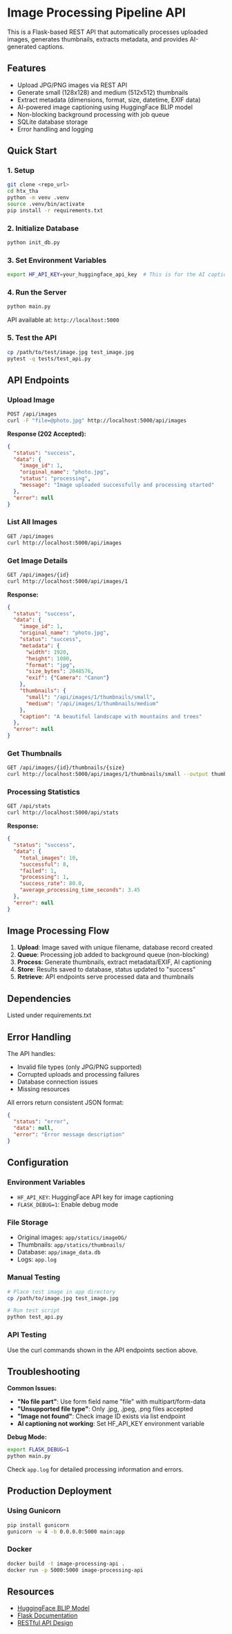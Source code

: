 
# Image Processing Pipeline API

This is a Flask-based REST API that automatically processes uploaded images, generates thumbnails, extracts metadata, and provides AI-generated captions.

## Features

- Upload JPG/PNG images via REST API
- Generate small (128x128) and medium (512x512) thumbnails
- Extract metadata (dimensions, format, size, datetime, EXIF data)
- AI-powered image captioning using HuggingFace BLIP model
- Non-blocking background processing with job queue
- SQLite database storage
- Error handling and logging

## Quick Start

### 1. Setup
```bash
git clone <repo_url>
cd htx_tha
python -m venv .venv
source .venv/bin/activate
pip install -r requirements.txt
```

### 2. Initialize Database
```bash
python init_db.py
```

### 3. Set Environment Variables
```bash
export HF_API_KEY=your_huggingface_api_key  # This is for the AI captioning
```

### 4. Run the Server
```bash
python main.py
```
API available at: `http://localhost:5000`

### 5. Test the API
```bash
cp /path/to/test/image.jpg test_image.jpg
pytest -q tests/test_api.py
```

## API Endpoints

### Upload Image
```bash
POST /api/images
curl -F "file=@photo.jpg" http://localhost:5000/api/images
```
**Response (202 Accepted):**
```json
{
  "status": "success",
  "data": {
    "image_id": 1,
    "original_name": "photo.jpg",
    "status": "processing",
    "message": "Image uploaded successfully and processing started"
  },
  "error": null
}
```

### List All Images
```bash
GET /api/images
curl http://localhost:5000/api/images
```

### Get Image Details
```bash
GET /api/images/{id}
curl http://localhost:5000/api/images/1
```
**Response:**
```json
{
  "status": "success",
  "data": {
    "image_id": 1,
    "original_name": "photo.jpg",
    "status": "success",
    "metadata": {
      "width": 1920,
      "height": 1080,
      "format": "jpg",
      "size_bytes": 2048576,
      "exif": {"Camera": "Canon"}
    },
    "thumbnails": {
      "small": "/api/images/1/thumbnails/small",
      "medium": "/api/images/1/thumbnails/medium"
    },
    "caption": "A beautiful landscape with mountains and trees"
  },
  "error": null
}
```

### Get Thumbnails
```bash
GET /api/images/{id}/thumbnails/{size}
curl http://localhost:5000/api/images/1/thumbnails/small --output thumb.jpg
```

### Processing Statistics
```bash
GET /api/stats
curl http://localhost:5000/api/stats
```
**Response:**
```json
{
  "status": "success",
  "data": {
    "total_images": 10,
    "successful": 8,
    "failed": 1,
    "processing": 1,
    "success_rate": 80.0,
    "average_processing_time_seconds": 3.45
  },
  "error": null
}
```

## Image Processing Flow

1. **Upload**: Image saved with unique filename, database record created
2. **Queue**: Processing job added to background queue (non-blocking)
3. **Process**: Generate thumbnails, extract metadata/EXIF, AI captioning
4. **Store**: Results saved to database, status updated to "success"
5. **Retrieve**: API endpoints serve processed data and thumbnails

## Dependencies

Listed under requirements.txt

## Error Handling

The API handles:
- Invalid file types (only JPG/PNG supported)
- Corrupted uploads and processing failures
- Database connection issues
- Missing resources

All errors return consistent JSON format:
```json
{
  "status": "error",
  "data": null,
  "error": "Error message description"
}
```

## Configuration

### Environment Variables
- `HF_API_KEY`: HuggingFace API key for image captioning
- `FLASK_DEBUG=1`: Enable debug mode

### File Storage
- Original images: `app/statics/imageOG/`
- Thumbnails: `app/statics/thumbnails/`
- Database: `app/image_data.db`
- Logs: `app.log`

### Manual Testing
```bash
# Place test image in app directory
cp /path/to/image.jpg test_image.jpg

# Run test script
python test_api.py
```

### API Testing
Use the curl commands shown in the API endpoints section above.

## Troubleshooting

**Common Issues:**
- **"No file part"**: Use form field name "file" with multipart/form-data
- **"Unsupported file type"**: Only .jpg, .jpeg, .png files accepted
- **"Image not found"**: Check image ID exists via list endpoint
- **AI captioning not working**: Set HF_API_KEY environment variable

**Debug Mode:**
```bash
export FLASK_DEBUG=1
python main.py
```

Check `app.log` for detailed processing information and errors.

## Production Deployment

### Using Gunicorn
```bash
pip install gunicorn
gunicorn -w 4 -b 0.0.0.0:5000 main:app
```

### Docker 
```bash
docker build -t image-processing-api .
docker run -p 5000:5000 image-processing-api
```

## Resources

- [HuggingFace BLIP Model](https://huggingface.co/Salesforce/blip-image-captioning-large)
- [Flask Documentation](https://flask.palletsprojects.com/)
- [RESTful API Design](https://restfulapi.net/)